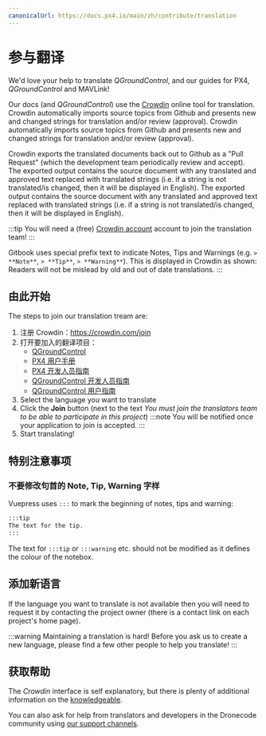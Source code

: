 ```yaml
---
canonicalUrl: https://docs.px4.io/main/zh/contribute/translation
---
```


# 参与翻译

We'd love your help to translate *QGroundControl*, and our guides for PX4, *QGroundControl* and MAVLink!

Our docs (and *QGroundControl*) use the [Crowdin](https://crowdin.com) online tool for translation. Crowdin automatically imports source topics from Github and presents new and changed strings for translation and/or review (approval). Crowdin automatically imports source topics from Github and presents new and changed strings for translation and/or review (approval).

Crowdin exports the translated documents back out to Github as a "Pull Request" (which the development team periodically review and accept). The exported output contains the source document with any translated and approved text replaced with translated strings (i.e. if a string is not translated/is changed, then it will be displayed in English). The exported output contains the source document with any translated and approved text replaced with translated strings (i.e. if a string is not translated/is changed, then it will be displayed in English).

:::tip
You will need a (free) [Crowdin account](https://crowdin.com/join) account to join the translation team!
:::

Gitbook uses special prefix text to indicate Notes, Tips and Warnings (e.g. `> **Note**`, `> **Tip**`, `> **Warning**`). This is displayed in Crowdin as shown: Readers will not be mislead by old and out of date translations.
:::


## 由此开始

The steps to join our translation tream are:
1. 注册 Crowdin：https://crowdin.com/join
1. 打开要加入的翻译项目：
   - [QGroundControl](https://crowdin.com/project/qgroundcontrol)
   - [PX4 用户手册](https://crowdin.com/project/px4-user-guide)
   - [PX4 开发人员指南](https://crowdin.com/project/qgroundcontrol-developer-guide)
   - [QGroundControl 开发人员指南](https://crowdin.com/project/qgroundcontrol-user-guide)
   - [QGroundControl 用户指南](https://crowdin.com/project/mavlink)
1. Select the language you want to translate
1. Click the **Join** button (next to the text *You must join the translators team to be able to participate in this project*) :::note You will be notified once your application to join is accepted.
:::
1. Start translating!

## 特别注意事项

### 不要修改句首的 Note, Tip, Warning 字样

Vuepress uses `:::` to mark the beginning of notes, tips and warning:
```html
:::tip
The text for the tip.
:::
```
The text for `:::tip` or `:::warning` etc. should not be modified as it defines the colour of the notebox.

## 添加新语言

If the language you want to translate is not available then you will need to request it by contacting the project owner (there is a contact link on each project's home page).

:::warning
Maintaining a translation is hard! Before you ask us to create a new language, please find a few other people to help you translate!
:::


## 获取帮助

The *Crowdin* interface is self explanatory, but there is plenty of additional information on the [knowledgeable](https://support.crowdin.com/).

You can also ask for help from translators and developers in the Dronecode community using [our support channels](../contribute/support.md).
